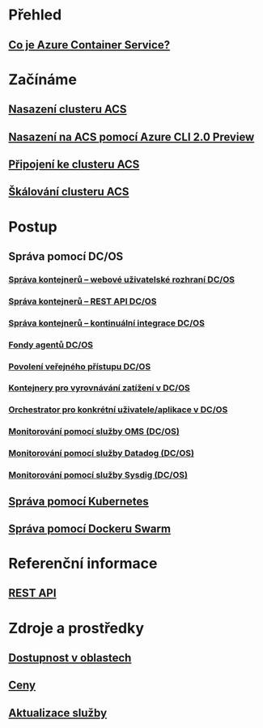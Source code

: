 # Přehled
## [Co je Azure Container Service?](container-service-intro.md)
# Začínáme
## [Nasazení clusteru ACS](container-service-deployment.md)
## [Nasazení na ACS pomocí Azure CLI 2.0 Preview](container-service-create-acs-cluster-cli.md)
## [Připojení ke clusteru ACS](container-service-connect.md)
## [Škálování clusteru ACS](container-service-scale.md)

# Postup

## Správa pomocí DC/OS
### [Správa kontejnerů – webové uživatelské rozhraní DC/OS](container-service-mesos-marathon-ui.md)
### [Správa kontejnerů – REST API DC/OS](container-service-mesos-marathon-rest.md)
### [Správa kontejnerů – kontinuální integrace DC/OS](container-service-setup-ci-cd.md)
### [Fondy agentů DC/OS](container-service-dcos-agents.md)
### [Povolení veřejného přístupu DC/OS](container-service-enable-public-access.md)
### [Kontejnery pro vyrovnávání zatížení v DC/OS](container-service-load-balancing.md)
### [Orchestrator pro konkrétní uživatele/aplikace v DC/OS](container-service-application-specific-marathon.md)
### [Monitorování pomocí služby OMS (DC/OS)](container-service-monitoring-oms.md)
### [Monitorování pomocí služby Datadog (DC/OS)](container-service-monitoring.md)
### [Monitorování pomocí služby Sysdig (DC/OS)](container-service-monitoring-sysdig.md)
## [Správa pomocí Kubernetes](container-service-kubernetes-walkthrough.md)
## [Správa pomocí Dockeru Swarm](container-service-docker-swarm.md)

# Referenční informace
## [REST API](/rest/api/compute/containerservices)

# Zdroje a prostředky
## [Dostupnost v oblastech](https://azure.microsoft.com/regions/services/)
## [Ceny](https://azure.microsoft.com/pricing/details/container-service/)
## [Aktualizace služby](https://azure.microsoft.com/en-us/updates/?product=container-service&updatetype=&platform=)


<!--HONumber=Nov16_HO4-->


